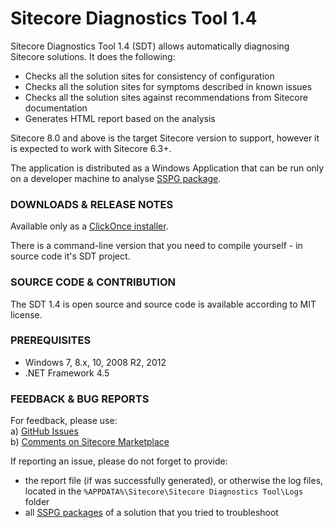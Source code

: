 # Sitecore Diagnostics Tool 1.4

Sitecore Diagnostics Tool 1.4 (SDT) allows automatically diagnosing Sitecore solutions. It does the following:

- Checks all the solution sites for consistency of configuration 
- Checks all the solution sites for symptoms described in known issues
- Checks all the solution sites against recommendations from Sitecore documentation
- Generates HTML report based on the analysis

Sitecore 8.0 and above is the target Sitecore version to support, however it is expected to work with Sitecore 6.3+.

The application is distributed as a Windows Application that can be run only on a developer machine to analyse [SSPG package](https://marketplace.sitecore.net/Modules/Sitecore_Support_Package_Generator.aspx).

### DOWNLOADS & RELEASE NOTES

Available only as a [ClickOnce installer](http://dl.sitecore.net/updater/qa/sdt). 

There is a command-line version that you need to compile yourself - in source code it's SDT project.

### SOURCE CODE & CONTRIBUTION

The SDT 1.4 is open source and source code is available according to MIT license.

### PREREQUISITES

* Windows 7, 8.x, 10, 2008 R2, 2012
* .NET Framework 4.5 

### FEEDBACK & BUG REPORTS

For feedback, please use:  
a) [GitHub Issues](https://github.com/Sitecore/Sitecore-Diagnostics-Tool/issues)  
b) [Comments on Sitecore Marketplace](https://marketplace.sitecore.net/Modules/Sitecore_Diagnostics_Tool.aspx)

If reporting an issue, please do not forget to provide:

* the report file (if was successfully generated), or otherwise the log files, located in the `%APPDATA%\Sitecore\Sitecore Diagnostics Tool\Logs` folder
* all [SSPG packages](https://marketplace.sitecore.net/Modules/Sitecore_Support_Package_Generator.aspx) of a solution that you tried to troubleshoot
